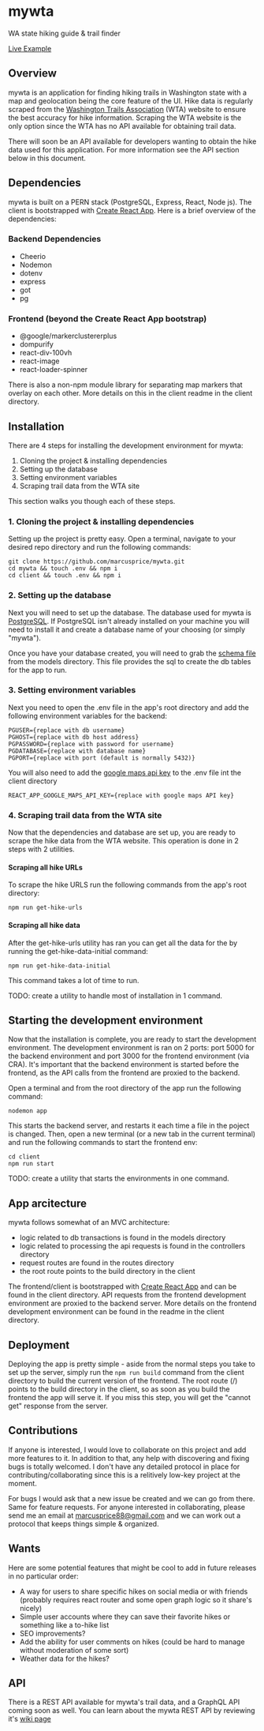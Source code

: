 # mywta
WA state hiking guide & trail finder

[Live Example](https://mywta.glitch.me)

## Overview
mywta is an application for finding hiking trails in Washington state with a map and geolocation being the core feature of the UI. Hike data is regularly scraped from the [Washington Trails Association](https://www.wta.org) (WTA) website to ensure the best accuracy for hike information. Scraping the WTA website is the only option since the WTA has no API available for obtaining trail data.

There will soon be an API available for developers wanting to obtain the hike data used for this application. For more information see the API section below in this document.

## Dependencies 
mywta is built on a PERN stack (PostgreSQL, Express, React, Node js). The client is bootstrapped with [Create React App](https://create-react-app.dev/). Here is a brief overview of the dependencies: 

### Backend Dependencies
* Cheerio
* Nodemon
* dotenv
* express
* got
* pg

### Frontend (beyond the Create React App bootstrap)
* @google/markerclustererplus
* dompurify
* react-div-100vh
* react-image
* react-loader-spinner

There is also a non-npm module library for separating map markers that overlay on each other. More details on this in the client readme in the client directory.

## Installation

There are 4 steps for installing the development environment for mywta:

1. Cloning the project & installing dependencies
2. Setting up the database
3. Setting environment variables
4. Scraping trail data from the WTA site

This section walks you though each of these steps.

### 1. Cloning the project & installing dependencies

Setting up the project is pretty easy. Open a terminal, navigate to your desired repo directory and run the following commands:

```
git clone https://github.com/marcusprice/mywta.git
cd mywta && touch .env && npm i
cd client && touch .env && npm i
```

### 2. Setting up the database

Next you will need to set up the database. The database used for mywta is [PostgreSQL](https://www.postgresql.org/). If PostgreSQL isn't already installed on your machine you will need to install it and create a database name of your choosing (or simply "mywta").

Once you have your database created, you will need to grab the [schema file](https://github.com/marcusprice/mywta/blob/master/models/schema.sql) from the models directory. This  file provides the sql to create the db tables for the app to run.

### 3. Setting environment variables

Next you need to open the .env file in the app's root directory and add the following environment variables for the backend:

```
PGUSER={replace with db username}
PGHOST={replace with db host address}
PGPASSWORD={replace with password for username}
PGDATABASE={replace with database name}
PGPORT={replace with port (default is normally 5432)}
```

You will also need to add the [google maps api key](https://developers.google.com/maps/documentation/javascript/get-api-key) to the .env file int the client directory

```
REACT_APP_GOOGLE_MAPS_API_KEY={replace with google maps API key}
```
### 4. Scraping trail data from the WTA site

Now that the dependencies and database are set up, you are ready to scrape the hike data from the WTA website. This operation is done in 2 steps with 2 utilities.

#### Scraping all hike URLs
To scrape the hike URLS run the following commands from the app's root directory:

```
npm run get-hike-urls
```

#### Scraping all hike data
After the get-hike-urls utility has ran you can get all the data for the by running the get-hike-data-initial command:

```
npm run get-hike-data-initial
```

This command takes a lot of time to run.

TODO: create a utility to handle most of installation in 1 command.

## Starting the development environment
Now that the installation is complete, you are ready to start the development environment. The development environment is ran on 2 ports: port 5000 for the backend environment and port 3000 for the frontend environment (via CRA). It's important that the backend environment is started before the frontend, as the API calls from the frontend are proxied to the backend.

Open a terminal and from the root directory of the app run the following command:

```
nodemon app
```

This starts the backend server, and restarts it each time a file in the poject is changed. Then, open a new terminal (or a new tab in the current terminal) and run the following commands to start the frontend env:

```
cd client
npm run start
```

TODO: create a utility that starts the environments in one command.

## App arcitecture 
mywta follows somewhat of an MVC architecture: 

* logic related to db transactions is found in the models directory
* logic related to processing the api requests is found in the controllers directory
* request routes are found in the routes directory
* the root route points to the build directory in the client

The frontend/client is bootstrapped with [Create React App](https://create-react-app.dev/) and can be found in the client directory. API requests from the frontend development environment are proxied to the backend server. More details on the frontend development environment can be found in the readme in the client directory.

## Deployment
Deploying the app is pretty simple - aside from the normal steps you take to set up the server, simply run the `npm run build` command from the client directory to build the current version of the frontend. The root route (/) points to the build directory in the client, so as soon as you build the frontend the app will serve it. If you miss this step, you will get the "cannot get" response from the server.

## Contributions
If anyone is interested, I would love to collaborate on this project and add more features to it. In addition to that, any help with discovering and fixing bugs is totally welcomed. I don't have any detailed protocol in place for contributing/collaborating since this is a relitively low-key project at the moment. 

For bugs I would ask that a new issue be created and we can go from there. Same for feature requests. For anyone interested in collaborating, please send me an email at [marcusprice88@gmail.com](mailto:marcusprice88@gmail.com) and we can work out a protocol that keeps things simple & organized.

## Wants
Here are some potential features that might be cool to add in future releases in no particular order:

* A way for users to share specific hikes on social media or with friends (probably requires react router and some open graph logic so it share's nicely)
* Simple user accounts where they can save their favorite hikes or something like a to-hike list
* SEO improvements?
* Add the ability for user comments on hikes (could be hard to manage without moderation of some sort)
* Weather data for the hikes? 

## API
There is a REST API available for mywta's trail data, and a GraphQL API coming soon as well. You can learn about the mywta REST API by reviewing it's [wiki page](https://github.com/marcusprice/mywta/wiki/mywta-REST-API)